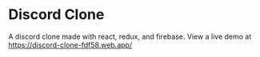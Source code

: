 # Discord Clone
A discord clone made with react, redux, and firebase.
View a live demo at https://discord-clone-fdf58.web.app/
